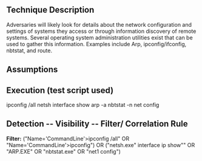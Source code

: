 ## Technique Description

Adversaries will likely look for details about the network configuration and settings of systems they access or through information discovery of remote systems. Several operating system administration utilities exist that can be used to gather this information. Examples include Arp, ipconfig/ifconfig, nbtstat, and route.


## Assumptions


## Execution (test script used)

ipconfig /all
netsh interface show
arp -a
nbtstat -n
net config

## Detection -- Visibility -- Filter/ Correlation Rule

**Filter:** ("Name='CommandLine'>ipconfig  /all" OR "Name='CommandLine'>ipconfig") OR ("netsh.exe" interface ip show"" OR "ARP.EXE" OR "nbtstat.exe" OR "net1 config")
